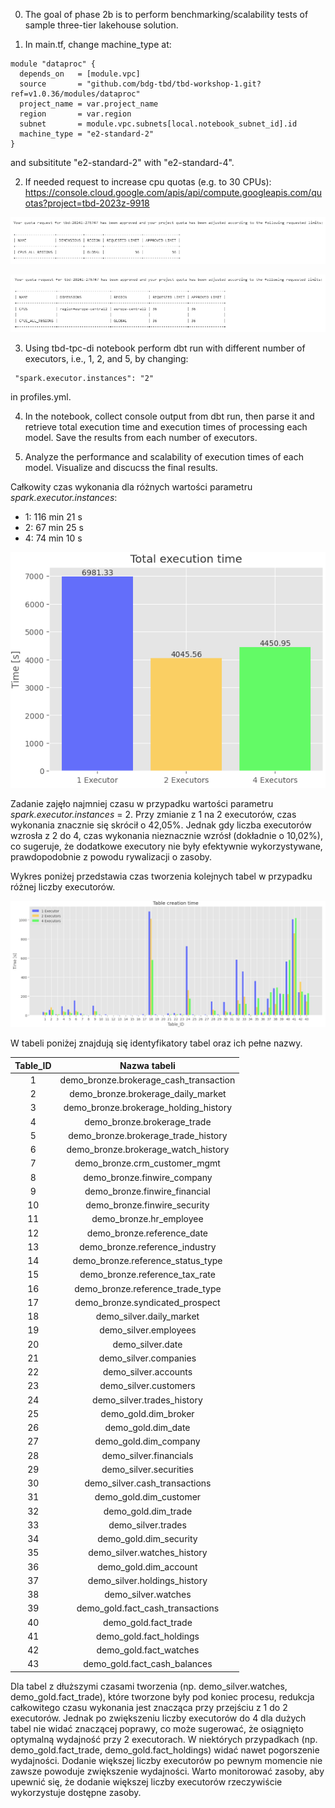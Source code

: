 0. The goal of phase 2b is to perform benchmarking/scalability tests of sample three-tier lakehouse solution.

1. In main.tf, change machine_type at:

```
module "dataproc" {
  depends_on   = [module.vpc]
  source       = "github.com/bdg-tbd/tbd-workshop-1.git?ref=v1.0.36/modules/dataproc"
  project_name = var.project_name
  region       = var.region
  subnet       = module.vpc.subnets[local.notebook_subnet_id].id
  machine_type = "e2-standard-2"
}
```


and subsititute "e2-standard-2" with "e2-standard-4".

2. If needed request to increase cpu quotas (e.g. to 30 CPUs): 
https://console.cloud.google.com/apis/api/compute.googleapis.com/quotas?project=tbd-2023z-9918

![img.png](doc/figures/cpus_quota_all_regions.png)

![img.png](doc/figures/cpus_quota_europe_central.png)

3. Using tbd-tpc-di notebook perform dbt run with different number of executors, i.e., 1, 2, and 5, by changing:
```
 "spark.executor.instances": "2"
```

in profiles.yml.

4. In the notebook, collect console output from dbt run, then parse it and retrieve total execution time and execution times of processing each model. Save the results from each number of executors. 

5. Analyze the performance and scalability of execution times of each model. Visualize and discucss the final results.

Całkowity czas wykonania dla różnych wartości parametru *spark.executor.instances*:

- 1: 116 min 21 s
- 2: 67 min 25 s
- 4: 74 min 10 s

![img.png](doc/figures/Total_Time.png) 

Zadanie zajęło najmniej czasu w przypadku wartości parametru *spark.executor.instances* = 2. Przy zmianie z 1 na 2 executorów, czas wykonania znacznie się skrócił o 42,05%. Jednak gdy liczba executorów wzrosła z 2 do 4, czas wykonania nieznacznie wzrósł (dokładnie o 10,02%), co sugeruje, że dodatkowe executory nie były efektywnie wykorzystywane, prawdopodobnie z powodu rywalizacji o zasoby.

Wykres poniżej przedstawia czas tworzenia kolejnych tabel w przypadku różnej liczby executorów. 

![img.png](doc/figures/Execution_Time.png) 

W tabeli poniżej znajdują się identyfikatory tabel oraz ich pełne nazwy.

| Table_ID | Nazwa tabeli |
| :----: | :----: |
| 1 | demo_bronze.brokerage_cash_transaction |
| 2 | demo_bronze.brokerage_daily_market |
| 3 | demo_bronze.brokerage_holding_history |
| 4 | demo_bronze.brokerage_trade |
| 5 | demo_bronze.brokerage_trade_history |
| 6 | demo_bronze.brokerage_watch_history |
| 7 | demo_bronze.crm_customer_mgmt |
| 8 | demo_bronze.finwire_company |
| 9 | demo_bronze.finwire_financial |
| 10 | demo_bronze.finwire_security |
| 11 | demo_bronze.hr_employee |
| 12 | demo_bronze.reference_date |
| 13 | demo_bronze.reference_industry |
| 14 | demo_bronze.reference_status_type |
| 15 | demo_bronze.reference_tax_rate |
| 16 | demo_bronze.reference_trade_type |
| 17 | demo_bronze.syndicated_prospect |
| 18 | demo_silver.daily_market |
| 19 | demo_silver.employees |
| 20 | demo_silver.date |
| 21 | demo_silver.companies |
| 22 | demo_silver.accounts |
| 23 | demo_silver.customers |
| 24 | demo_silver.trades_history |
| 25 | demo_gold.dim_broker |
| 26 | demo_gold.dim_date |
| 27 | demo_gold.dim_company |
| 28 | demo_silver.financials |
| 29 | demo_silver.securities |
| 30 | demo_silver.cash_transactions |
| 31 | demo_gold.dim_customer |
| 32 | demo_gold.dim_trade |
| 33 | demo_silver.trades |
| 34 | demo_gold.dim_security |
| 35 | demo_silver.watches_history |
| 36 | demo_gold.dim_account |
| 37 | demo_silver.holdings_history |
| 38 | demo_silver.watches |
| 39 | demo_gold.fact_cash_transactions |
| 40 | demo_gold.fact_trade |
| 41 | demo_gold.fact_holdings |
| 42 | demo_gold.fact_watches |
| 43 | demo_gold.fact_cash_balances |

Dla tabel z dłuższymi czasami tworzenia (np. demo_silver.watches, demo_gold.fact_trade), które tworzone były pod koniec procesu, redukcja całkowitego czasu wykonania jest znacząca przy przejściu z 1 do 2 executorów. Jednak po zwiększeniu liczby executorów do 4 dla dużych tabel nie widać znaczącej poprawy, co może sugerować, że osiągnięto optymalną wydajność przy 2 executorach. W niektórych przypadkach (np. demo_gold.fact_trade, demo_gold.fact_holdings) widać nawet pogorszenie wydajności. Dodanie większej liczby executorów po pewnym momencie nie zawsze powoduje zwiększenie wydajności. Warto monitorować zasoby, aby upewnić się, że dodanie większej liczby executorów rzeczywiście wykorzystuje dostępne zasoby.
   
